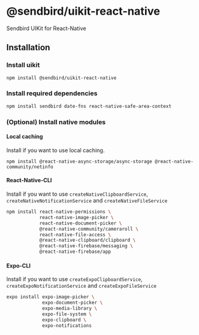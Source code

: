 # @sendbird/uikit-react-native

Sendbird UIKit for React-Native

## Installation

### Install uikit

```sh
npm install @sendbird/uikit-react-native
```

### Install required dependencies

```sh
npm install sendbird date-fns react-native-safe-area-context
```

### (Optional) Install native modules

#### Local caching

Install if you want to use local caching.

```shell
npm install @react-native-async-storage/async-storage @react-native-community/netinfo
```

#### React-Native-CLI

Install if you want to use `createNativeClipboardService`, `createNativeNotificationService` and `createNativeFileService`

```sh
npm install react-native-permissions \
            react-native-image-picker \
            react-native-document-picker \
            @react-native-community/cameraroll \
            react-native-file-access \
            @react-native-clipboard/clipboard \
            @react-native-firebase/messaging \
            @react-native-firebase/app
```

#### Expo-CLI

Install if you want to use `createExpoClipboardService`, `createExpoNotificationService` and `createExpoFileService`

```sh
expo install expo-image-picker \
             expo-document-picker \
             expo-media-library \
             expo-file-system \
             expo-clipboard \
             expo-notifications
```
